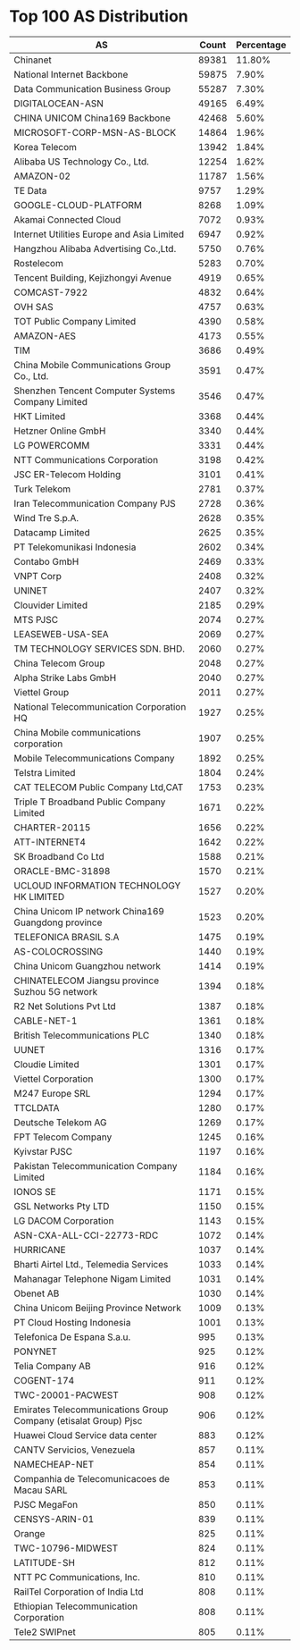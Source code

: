 # Top 100 AS Distribution
| AS | Count | Percentage |
|----|----|----|
| Chinanet | 89381 | 11.80% |
| National Internet Backbone | 59875 | 7.90% |
| Data Communication Business Group | 55287 | 7.30% |
| DIGITALOCEAN-ASN | 49165 | 6.49% |
| CHINA UNICOM China169 Backbone | 42468 | 5.60% |
| MICROSOFT-CORP-MSN-AS-BLOCK | 14864 | 1.96% |
| Korea Telecom | 13942 | 1.84% |
| Alibaba US Technology Co., Ltd. | 12254 | 1.62% |
| AMAZON-02 | 11787 | 1.56% |
| TE Data | 9757 | 1.29% |
| GOOGLE-CLOUD-PLATFORM | 8268 | 1.09% |
| Akamai Connected Cloud | 7072 | 0.93% |
| Internet Utilities Europe and Asia Limited | 6947 | 0.92% |
| Hangzhou Alibaba Advertising Co.,Ltd. | 5750 | 0.76% |
| Rostelecom | 5283 | 0.70% |
| Tencent Building, Kejizhongyi Avenue | 4919 | 0.65% |
| COMCAST-7922 | 4832 | 0.64% |
| OVH SAS | 4757 | 0.63% |
| TOT Public Company Limited | 4390 | 0.58% |
| AMAZON-AES | 4173 | 0.55% |
| TIM | 3686 | 0.49% |
| China Mobile Communications Group Co., Ltd. | 3591 | 0.47% |
| Shenzhen Tencent Computer Systems Company Limited | 3546 | 0.47% |
| HKT Limited | 3368 | 0.44% |
| Hetzner Online GmbH | 3340 | 0.44% |
| LG POWERCOMM | 3331 | 0.44% |
| NTT Communications Corporation | 3198 | 0.42% |
| JSC ER-Telecom Holding | 3101 | 0.41% |
| Turk Telekom | 2781 | 0.37% |
| Iran Telecommunication Company PJS | 2728 | 0.36% |
| Wind Tre S.p.A. | 2628 | 0.35% |
| Datacamp Limited | 2625 | 0.35% |
| PT Telekomunikasi Indonesia | 2602 | 0.34% |
| Contabo GmbH | 2469 | 0.33% |
| VNPT Corp | 2408 | 0.32% |
| UNINET | 2407 | 0.32% |
| Clouvider Limited | 2185 | 0.29% |
| MTS PJSC | 2074 | 0.27% |
| LEASEWEB-USA-SEA | 2069 | 0.27% |
| TM TECHNOLOGY SERVICES SDN. BHD. | 2060 | 0.27% |
| China Telecom Group | 2048 | 0.27% |
| Alpha Strike Labs GmbH | 2040 | 0.27% |
| Viettel Group | 2011 | 0.27% |
| National Telecommunication Corporation HQ | 1927 | 0.25% |
| China Mobile communications corporation | 1907 | 0.25% |
| Mobile Telecommunications Company | 1892 | 0.25% |
| Telstra Limited | 1804 | 0.24% |
| CAT TELECOM Public Company Ltd,CAT | 1753 | 0.23% |
| Triple T Broadband Public Company Limited | 1671 | 0.22% |
| CHARTER-20115 | 1656 | 0.22% |
| ATT-INTERNET4 | 1642 | 0.22% |
| SK Broadband Co Ltd | 1588 | 0.21% |
| ORACLE-BMC-31898 | 1570 | 0.21% |
| UCLOUD INFORMATION TECHNOLOGY HK LIMITED | 1527 | 0.20% |
| China Unicom IP network China169 Guangdong province | 1523 | 0.20% |
| TELEFONICA BRASIL S.A | 1475 | 0.19% |
| AS-COLOCROSSING | 1440 | 0.19% |
| China Unicom Guangzhou network | 1414 | 0.19% |
| CHINATELECOM Jiangsu province Suzhou 5G network | 1394 | 0.18% |
| R2 Net Solutions Pvt Ltd | 1387 | 0.18% |
| CABLE-NET-1 | 1361 | 0.18% |
| British Telecommunications PLC | 1340 | 0.18% |
| UUNET | 1316 | 0.17% |
| Cloudie Limited | 1301 | 0.17% |
| Viettel Corporation | 1300 | 0.17% |
| M247 Europe SRL | 1294 | 0.17% |
| TTCLDATA | 1280 | 0.17% |
| Deutsche Telekom AG | 1269 | 0.17% |
| FPT Telecom Company | 1245 | 0.16% |
| Kyivstar PJSC | 1197 | 0.16% |
| Pakistan Telecommunication Company Limited | 1184 | 0.16% |
| IONOS SE | 1171 | 0.15% |
| GSL Networks Pty LTD | 1150 | 0.15% |
| LG DACOM Corporation | 1143 | 0.15% |
| ASN-CXA-ALL-CCI-22773-RDC | 1072 | 0.14% |
| HURRICANE | 1037 | 0.14% |
| Bharti Airtel Ltd., Telemedia Services | 1033 | 0.14% |
| Mahanagar Telephone Nigam Limited | 1031 | 0.14% |
| Obenet AB | 1030 | 0.14% |
| China Unicom Beijing Province Network | 1009 | 0.13% |
| PT Cloud Hosting Indonesia | 1001 | 0.13% |
| Telefonica De Espana S.a.u. | 995 | 0.13% |
| PONYNET | 925 | 0.12% |
| Telia Company AB | 916 | 0.12% |
| COGENT-174 | 911 | 0.12% |
| TWC-20001-PACWEST | 908 | 0.12% |
| Emirates Telecommunications Group Company (etisalat Group) Pjsc | 906 | 0.12% |
| Huawei Cloud Service data center | 883 | 0.12% |
| CANTV Servicios, Venezuela | 857 | 0.11% |
| NAMECHEAP-NET | 854 | 0.11% |
| Companhia de Telecomunicacoes de Macau SARL | 853 | 0.11% |
| PJSC MegaFon | 850 | 0.11% |
| CENSYS-ARIN-01 | 839 | 0.11% |
| Orange | 825 | 0.11% |
| TWC-10796-MIDWEST | 824 | 0.11% |
| LATITUDE-SH | 812 | 0.11% |
| NTT PC Communications, Inc. | 810 | 0.11% |
| RailTel Corporation of India Ltd | 808 | 0.11% |
| Ethiopian Telecommunication Corporation | 808 | 0.11% |
| Tele2 SWIPnet | 805 | 0.11% |
